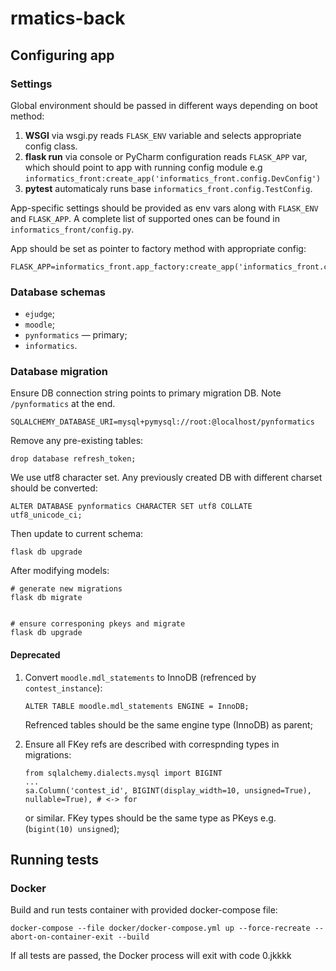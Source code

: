 # rmatics-back

## Configuring app

### Settings

Global environment should be passed in different ways depending on boot method:

1. **WSGI** via wsgi.py reads `FLASK_ENV` variable and selects appropriate config class.
2. **flask run** via console or PyCharm configuration reads `FLASK_APP` var, which should point to app with running config module e.g `informatics_front:create_app('informatics_front.config.DevConfig')`  
3. **pytest** automaticaly runs base `informatics_front.config.TestConfig`.

App-specific settings should be provided as env vars along with `FLASK_ENV` and `FLASK_APP`. A complete list of supported ones can be found in `informatics_front/config.py`. 

App should be set as pointer to factory method with appropriate config:

```
FLASK_APP=informatics_front.app_factory:create_app('informatics_front.config.DevConfig')
```

### Database schemas

* `ejudge`;
* `moodle`;
* `pynformatics` — primary;
* `informatics`.

### Database migration

Ensure DB connection string points to primary migration DB. Note `/pynformatics` at the end.

```
SQLALCHEMY_DATABASE_URI=mysql+pymysql://root:@localhost/pynformatics
```

Remove any pre-existing tables:

```
drop database refresh_token;
```

We use utf8 character set. Any previously created DB with different charset should be converted:

```
ALTER DATABASE pynformatics CHARACTER SET utf8 COLLATE utf8_unicode_ci;
```

Then update to current schema:

```
flask db upgrade
```

After modifying models:

```
# generate new migrations
flask db migrate


# ensure corresponing pkeys and migrate
flask db upgrade
```

#### Deprecated

1. Convert `moodle.mdl_statements` to InnoDB (refrenced by `contest_instance`):
    ```
    ALTER TABLE moodle.mdl_statements ENGINE = InnoDB;
    ```
    
    Refrenced tables should be the same engine type (InnoDB) as parent;
2. Ensure all FKey refs are described with correspnding types in migrations:
    ```
    from sqlalchemy.dialects.mysql import BIGINT
    ...
    sa.Column('contest_id', BIGINT(display_width=10, unsigned=True), nullable=True), # <-> for
    ```
    or similar. FKey types should be the same type as PKeys e.g. (`bigint(10) unsigned`);
 
## Running tests

### Docker

Build and run tests container with provided docker-compose file:

```jk
docker-compose --file docker/docker-compose.yml up --force-recreate --abort-on-container-exit --build
```

If all tests are passed, the Docker process will exit with code 0.jkkkk